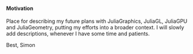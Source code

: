#### Motivation

Place for describing my future plans with JuliaGraphics, JuliaGL, JuliaGPU and JuliaGeometry, putting my efforts into a broader context. 
I will slowly add descriptions, whenever I have some time and patients.

Best,
Simon
